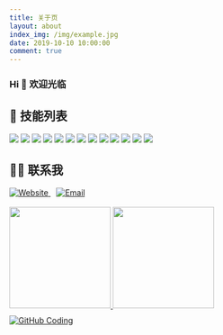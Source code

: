 ```yaml
---
title: 关于页
layout: about
index_img: /img/example.jpg
date: 2019-10-10 10:00:00
comment: true
---
```

<div id="voronoi"></div>

### Hi 👋 欢迎光临

<div class="clearfix">
<h2> 🔨 技能列表</h2>
<img src = "https://img.shields.io/badge/-HTML5-E34F26?style=flat&logo=html5&logoColor=white"> <img src = "https://img.shields.io/badge/-CSS3-1572B6?style=flat&logo=css3&logoColor=white">
<img src="https://img.shields.io/badge/-Bootstrap-563D7C?style=flat&logo=bootstrap&logoColor=white">
<img src="https://img.shields.io/badge/-JavaScript-eed718?style=flat&logo=javascript&logoColor=ffffff">
<img src="https://img.shields.io/badge/-vue-green?style=flat&logo=javascript&logoColor=00c8ff">
<img src="https://img.shields.io/badge/-MongoDB-4DB33D?style=flat&logo=mongodb&logoColor=FFFFFF">
<img src="https://img.shields.io/badge/-PostgreSQL-F29111?style=flat&logo=postgresql&logoColor=FFFFFF">
<img src="https://img.shields.io/badge/-Express.js-787878?style=flat">
<img src="https://img.shields.io/badge/-Node.js-3C873A?style=flat&logo=Node.js&logoColor=white">
<img src="http://img.shields.io/badge/-Git-F1502F?style=flat&logo=git&logoColor=FFFFFF">
<img src="http://img.shields.io/badge/-Github-000000?style=flat&logo=github&logoColor=FFFFFF">
<img src="http://img.shields.io/badge/-VS%20Code-007ACC?style=flat&logo=visual%20studio%20code&logoColor=white">
<img src="https://img.shields.io/badge/-Python-black?style=flat&logo=python&logoColor=white">


<h2> 🤝🏻 联系我</h2>
<div class="contactMe">
<a href="https://www.aigisss.com/">
<img alt="Website" src="https://img.shields.io/badge/Website-https://www.aigisss.com-blue?style=flat-square&logo=google-chrome">
</a> 
<span style="margin-left:10px"><span>
<a href="673598118@qq.com">
<img alt="Email" src="https://img.shields.io/badge/Email-673598118@qq.com-blue?style=flat-square&logo=gmail">
</a>
</div>
<br/>

<a href="https://github.com/cenergy">
  <img height="180em" src="https://github-readme-stats.vercel.app/api?username=cenergy&theme=buefy&show_icons=true" />
  <img height="180em" src="https://github-readme-stats.vercel.app/api/top-langs/?username=cenergy&theme=buefy&layout=compact" />
</a>

<span class="contactMe container" style="display:block;margin-top:10px">
  <a href="https://github.com/cenergy">
    <img src="https://ghchart.rshah.org/409ba5/cenergy" data-lazy-src="https://ghchart.rshah.org/cenergy" alt="GitHub Coding" class="medium-zoom-image entered loaded" data-ll-status="loaded">
  </a>
</span>
<br>
</div>

<style>
svg {
  display: block;
}

path {
  fill:#F0F1EB;
  stroke: #000;
  stroke-width: .5px;
}

circle {
  fill: #ccc;
  stroke: #000;
  display: none;
  pointer-events: none;
}
</style>